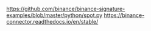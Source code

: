 
https://github.com/binance/binance-signature-examples/blob/master/python/spot.py
https://binance-connector.readthedocs.io/en/stable/

